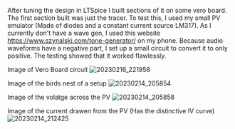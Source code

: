 After tuning the design in LTSpice I built sections of it on some vero board. 
The first section built was just the tracer. To test this, I used my small PV emulator (Made of diodes and a constant current source LM317).
As I currently don't have a wave gen, I used this website https://www.szynalski.com/tone-generator/ on my phone. Because audio waveforms have a negative part, I set up a small circuit to convert it to only positive.
The testing showed that it worked flawlessly.

Image of Vero Board circuit
![20230216_221958](https://user-images.githubusercontent.com/114579521/219322564-a60b0ca4-7a90-4019-8b5a-2d5931ae514c.jpg)

Image of the birds nest of a setup
![20230214_205854](https://user-images.githubusercontent.com/114579521/219321952-01386378-5a22-4fb6-8597-f52fd787ffa4.jpg)

Image of the volatge across the PV 
![20230214_205858](https://user-images.githubusercontent.com/114579521/219321848-c2eb5588-5917-462b-a356-2d6573695d02.jpg)

Image of the current drawen from the PV (Has the distinctive IV curve)
![20230214_212425](https://user-images.githubusercontent.com/114579521/219321746-83a50cb2-a192-4d35-bb6c-b53c0a0b9392.jpg)

